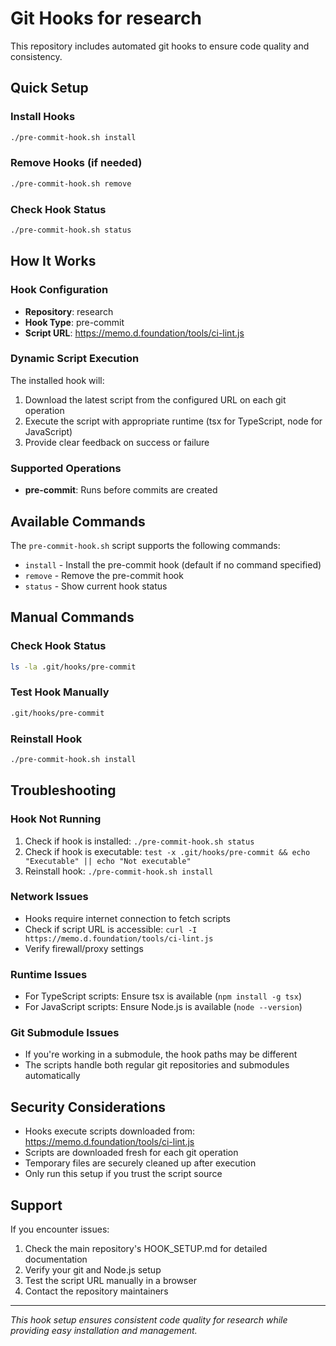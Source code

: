 # Git Hooks for research

This repository includes automated git hooks to ensure code quality and consistency.

## Quick Setup

### Install Hooks
```bash
./pre-commit-hook.sh install
```

### Remove Hooks (if needed)
```bash
./pre-commit-hook.sh remove
```

### Check Hook Status
```bash
./pre-commit-hook.sh status
```

## How It Works

### Hook Configuration
- **Repository**: research
- **Hook Type**: pre-commit
- **Script URL**: https://memo.d.foundation/tools/ci-lint.js

### Dynamic Script Execution
The installed hook will:
1. Download the latest script from the configured URL on each git operation
2. Execute the script with appropriate runtime (tsx for TypeScript, node for JavaScript)
3. Provide clear feedback on success or failure

### Supported Operations
- **pre-commit**: Runs before commits are created

## Available Commands

The `pre-commit-hook.sh` script supports the following commands:

- `install` - Install the pre-commit hook (default if no command specified)
- `remove` - Remove the pre-commit hook
- `status` - Show current hook status

## Manual Commands

### Check Hook Status
```bash
ls -la .git/hooks/pre-commit
```

### Test Hook Manually
```bash
.git/hooks/pre-commit
```

### Reinstall Hook
```bash
./pre-commit-hook.sh install
```

## Troubleshooting

### Hook Not Running
1. Check if hook is installed: `./pre-commit-hook.sh status`
2. Check if hook is executable: `test -x .git/hooks/pre-commit && echo "Executable" || echo "Not executable"`
3. Reinstall hook: `./pre-commit-hook.sh install`

### Network Issues
- Hooks require internet connection to fetch scripts
- Check if script URL is accessible: `curl -I https://memo.d.foundation/tools/ci-lint.js`
- Verify firewall/proxy settings

### Runtime Issues
- For TypeScript scripts: Ensure tsx is available (`npm install -g tsx`)
- For JavaScript scripts: Ensure Node.js is available (`node --version`)

### Git Submodule Issues
- If you're working in a submodule, the hook paths may be different
- The scripts handle both regular git repositories and submodules automatically

## Security Considerations

- Hooks execute scripts downloaded from: https://memo.d.foundation/tools/ci-lint.js
- Scripts are downloaded fresh for each git operation
- Temporary files are securely cleaned up after execution
- Only run this setup if you trust the script source

## Support

If you encounter issues:
1. Check the main repository's HOOK_SETUP.md for detailed documentation
2. Verify your git and Node.js setup
3. Test the script URL manually in a browser
4. Contact the repository maintainers

---

*This hook setup ensures consistent code quality for research while providing easy installation and management.*
